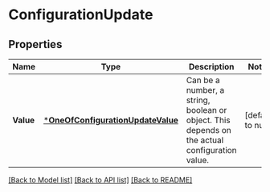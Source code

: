 # ConfigurationUpdate

## Properties
Name | Type | Description | Notes
------------ | ------------- | ------------- | -------------
**Value** | [***OneOfConfigurationUpdateValue**](OneOfConfigurationUpdateValue.md) | Can be a number, a string, boolean or object. This depends on the actual configuration value. | [default to null]

[[Back to Model list]](../README.md#documentation-for-models) [[Back to API list]](../README.md#documentation-for-api-endpoints) [[Back to README]](../README.md)

